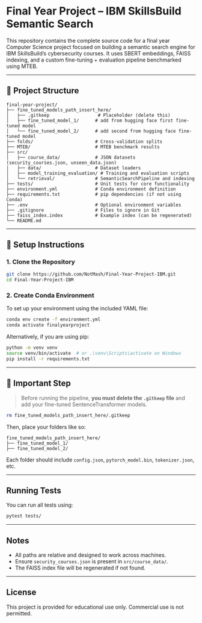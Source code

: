 # Final Year Project – IBM SkillsBuild Semantic Search

This repository contains the complete source code for a final year Computer Science project focused on building a semantic search engine for IBM SkillsBuild’s cybersecurity courses. It uses SBERT embeddings, FAISS indexing, and a custom fine-tuning + evaluation pipeline benchmarked using MTEB.

---

## 📁 Project Structure

```
final-year-project/
├── fine_tuned_models_path_insert_here/
│   ├── .gitkeep                  # Placeholder (delete this)
│   ├── fine_tuned_model_1/      # add from hugging face first fine-tuned model
│   └── fine_tuned_model_2/      # add second from hugging face fine-tuned model
├── folds/                       # Cross-validation splits
├── MTEB/                        # MTEB benchmark results
├── src/
│   ├── course_data/             # JSON datasets (security_courses.json, unseen_data.json)
│   ├── data/                    # Dataset loaders
│   ├── model_training_evaluation/ # Training and evaluation scripts
│   └── retrieval/               # SemanticSearchPipeline and indexing
├── tests/                       # Unit tests for core functionality
├── environment.yml              # Conda environment definition
├── requirements.txt             # pip dependencies (if not using Conda)
├── .env                         # Optional environment variables
├── .gitignore                   # Files to ignore in Git
├── faiss_index.index            # Example index (can be regenerated)
└── README.md
```

---

## 🔧 Setup Instructions

### 1. Clone the Repository

```bash
git clone https://github.com/NotMash/Final-Year-Project-IBM.git
cd Final-Year-Project-IBM
```

### 2. Create Conda Environment

To set up your environment using the included YAML file:

```bash
conda env create -f environment.yml
conda activate finalyearproject
```

Alternatively, if you are using pip:

```bash
python -m venv venv
source venv/bin/activate  # or .\venv\Scripts\activate on Windows
pip install -r requirements.txt
```

---

## 🚨 Important Step

> Before running the pipeline, **you must delete the `.gitkeep` file** and add your fine-tuned SentenceTransformer models.

```bash
rm fine_tuned_models_path_insert_here/.gitkeep
```

Then, place your folders like so:

```
fine_tuned_models_path_insert_here/
├── fine_tuned_model_1/
├── fine_tuned_model_2/
```

Each folder should include `config.json`, `pytorch_model.bin`, `tokenizer.json`, etc.

---

## Running Tests

You can run all tests using:

```bash
pytest tests/
```

---

## Notes

- All paths are relative and designed to work across machines.
- Ensure `security_courses.json` is present in `src/course_data/`.
- The FAISS index file will be regenerated if not found.

---

## License

This project is provided for educational use only. Commercial use is not permitted.

